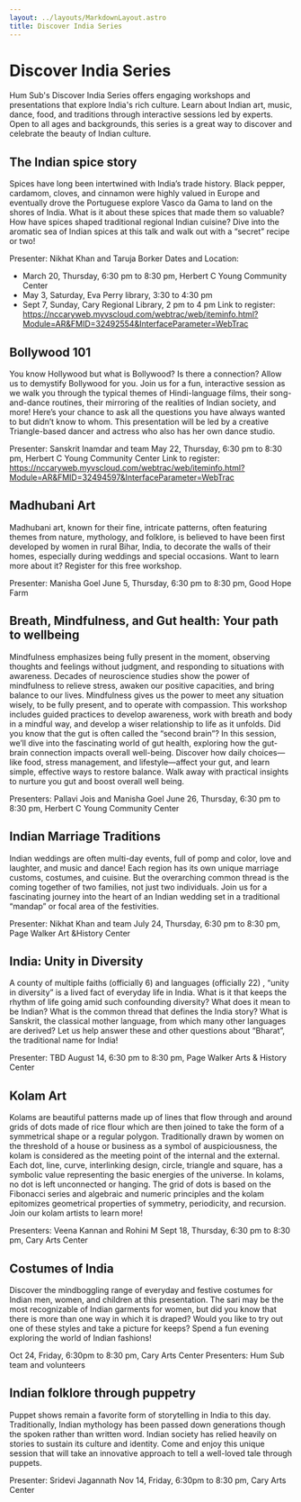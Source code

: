 ```yaml
---
layout: ../layouts/MarkdownLayout.astro
title: Discover India Series
---
```


# Discover India Series

Hum Sub's Discover India Series offers engaging workshops and presentations that explore India's rich culture. Learn about Indian art, music, dance, food, and traditions through interactive sessions led by experts. Open to all ages and backgrounds, this series is a great way to discover and celebrate the beauty of Indian culture.

## The Indian spice story
Spices have long been intertwined with India’s trade history. Black pepper, cardamom,
cloves, and cinnamon were highly valued in Europe and eventually drove the
Portuguese explore Vasco da Gama to land on the shores of India. What is it about
these spices that made them so valuable? How have spices shaped traditional regional
Indian cuisine? Dive into the aromatic sea of Indian spices at this talk and walk out with
a “secret” recipe or two!

Presenter: Nikhat Khan and Taruja Borker
Dates and Location:
- March 20, Thursday, 6:30 pm to 8:30 pm, Herbert C Young Community Center  
- May 3, Saturday, Eva Perry library, 3:30 to 4:30 pm
- Sept 7, Sunday, Cary Regional Library, 2 pm to 4 pm
Link to register: https://nccaryweb.myvscloud.com/webtrac/web/iteminfo.html?Module=AR&FMID=32492554&InterfaceParameter=WebTrac

## Bollywood 101
You know Hollywood but what is Bollywood? Is there a connection? Allow us to
demystify Bollywood for you. Join us for a fun, interactive session as we walk you through the
typical themes of Hindi-language films, their song-and-dance routines, their mirroring of
the realities of Indian society, and more! Here’s your chance to ask all the questions you
have always wanted to but didn’t know to whom. This presentation will be led by a
creative Triangle-based dancer and actress who also has her own dance studio.

Presenter: Sanskrit Inamdar and team
May 22, Thursday, 6:30 pm to 8:30 pm, Herbert C Young Community Center
Link to register: https://nccaryweb.myvscloud.com/webtrac/web/iteminfo.html?Module=AR&FMID=32494597&InterfaceParameter=WebTrac

## Madhubani Art
Madhubani art, known for their fine, intricate patterns, often featuring themes from
nature, mythology, and folklore, is believed to have been first developed by women in
rural Bihar, India, to decorate the walls of their homes, especially during weddings and
special occasions. Want to learn more about it? Register for this free workshop.

Presenter: Manisha Goel
June 5, Thursday, 6:30 pm to 8:30 pm, Good Hope Farm

## Breath, Mindfulness, and Gut health: Your path to wellbeing

Mindfulness emphasizes being fully present in the moment, observing thoughts and
feelings without judgment, and responding to situations with awareness.
Decades of neuroscience studies show the power of mindfulness to relieve stress,
awaken our positive capacities, and bring balance to our lives. Mindfulness gives us the
power to meet any situation wisely, to be fully present, and to operate with
compassion. This workshop includes guided practices to develop awareness, work with
breath and body in a mindful way, and develop a wiser relationship to life as it unfolds.
Did you know that the gut is often called the “second brain”? In this session, we’ll dive
into the fascinating world of gut health, exploring how the gut-brain connection impacts
overall well-being. Discover how daily choices—like food, stress management, and
lifestyle—affect your gut, and learn simple, effective ways to restore balance. Walk away
with practical insights to nurture you gut and boost overall well being.

Presenters: Pallavi Jois and Manisha Goel
June 26, Thursday, 6:30 pm to 8:30 pm, Herbert C Young Community Center

## Indian Marriage Traditions
Indian weddings are often multi-day events, full of pomp and color, love and laughter,
and music and dance! Each region has its own unique marriage customs, costumes,
and cuisine. But the overarching common thread is the coming together of two families,
not just two individuals. Join us for a fascinating journey into the heart of an Indian
wedding set in a traditional “mandap” or focal area of the festivities.

Presenter: Nikhat Khan and team
July 24, Thursday, 6:30 pm to 8:30 pm, Page Walker Art &History Center

## India: Unity in Diversity
A county of multiple faiths (officially 6) and languages (officially 22) , “unity in diversity”
is a lived fact of everyday life in India. What is it that keeps the rhythm of life going amid
such confounding diversity? What does it mean to be Indian? What is the common
thread that defines the India story? What is Sanskrit, the classical mother language,
from which many other languages are derived? Let us help answer these and other
questions about “Bharat”, the traditional name for India!

Presenter: TBD
August 14, 6:30 pm to 8:30 pm, Page Walker Arts & History Center

## Kolam Art
Kolams are beautiful patterns made up of lines that flow through and around grids of dots made
of rice flour which are then joined to take the form of a symmetrical shape or a regular polygon.
Traditionally drawn by women on the threshold of a house or business as a symbol of
auspiciousness, the kolam is considered as the meeting point of the internal and the external.
Each dot, line, curve, interlinking design, circle, triangle and square, has a symbolic value
representing the basic energies of the universe. In kolams, no dot is left unconnected or hanging.
The grid of dots is based on the Fibonacci series and algebraic and numeric principles and the
kolam epitomizes geometrical properties of symmetry, periodicity, and recursion.
Join our kolam artists to learn more!

Presenters: Veena Kannan and Rohini M
Sept 18, Thursday, 6:30 pm to 8:30 pm, Cary Arts Center

## Costumes of India
Discover the mindboggling range of everyday and festive costumes for Indian men,
women, and children at this presentation. The sari may be the most recognizable of
Indian garments for women, but did you know that there is more than one way in which
it is draped? Would you like to try out one of these styles and take a picture for keeps?
Spend a fun evening exploring the world of Indian fashions!

Oct 24, Friday, 6:30pm to 8:30 pm, Cary Arts Center
Presenters: Hum Sub team and volunteers

## Indian folklore through puppetry
Puppet shows remain a favorite form of storytelling in India to this day. Traditionally,
Indian mythology has been passed down generations though the spoken rather than
written word. Indian society has relied heavily on stories to sustain its culture and
identity. Come and enjoy this unique session that will take an innovative approach to
tell a well-loved tale through puppets.

Presenter: Sridevi Jagannath
Nov 14, Friday, 6:30pm to 8:30 pm, Cary Arts Center